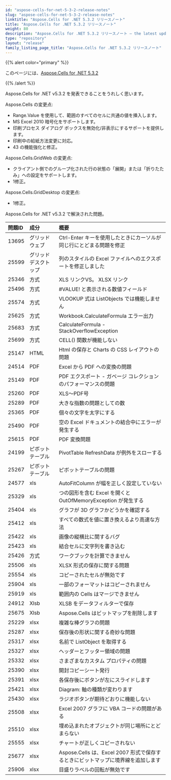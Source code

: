 ```yaml
---
id: "aspose-cells-for-net-5-3-2-release-notes"
slug: "aspose-cells-for-net-5-3-2-release-notes"
linktitle: "Aspose.Cells for .NET 5.3.2 リリースノート"
title: "Aspose.Cells for .NET 5.3.2 リリースノート"
weight: 80
description: "Aspose.Cells for .NET 5.3.2 リリースノート – the latest updates and fixes."
type: "repository"
layout: "release"
family_listing_page_title: "Aspose.Cells for .NET 5.3.2 リリースノート"
---
```

{{% alert color="primary" %}} 

このページには、[Aspose.Cells for .NET 5.3.2](https://releases.aspose.com/cells/net/new-releases/aspose.cells-for-.net-5.3.2/)

{{% /alert %}} 

Aspose.Cells for .NET v5.3.2 を発表できることをうれしく思います。

 Aspose.Cells の変更点:

- Range.Value を使用して、範囲のすべてのセルに共通の値を挿入します。
- MS Excel 2010 暗号化をサポートします。
- 印刷プロセス ダイアログ ボックスを無効化/非表示にするサポートを提供します。
- 印刷中の給紙方法変更に対応。
- 43 の機能強化と修正。

 Aspose.Cells.GridWeb の変更点:

- クライアント側でのグループ化された行の状態の「展開」または「折りたたみ」への設定をサポートします。
- 1修正。



 Aspose.Cells.GridDesktop の変更点:

- 1修正。

 Aspose.Cells for .NET v5.3.2 で解決された問題。

|**問題ID** |**成分** |**概要** |
|:- |:- |:- |
|13695 |グリッドウェブ| Ctrl-Enter キーを使用したときにカーソルが同じ行にとどまる問題を修正|
|25599 |グリッドデスクトップ|列のスタイルの Excel ファイルへのエクスポートを修正しました|
|25346 |方式|XLS リンクVS。 XLSX リンク|
|25496 |方式|#VALUE! と表示される数値フィールド|
|25574 |方式|VLOOKUP 式は ListObjects では機能しません|
|25625 |方式|Workbook.CalculateFormula エラー出力|
|25683 |方式|CalculateFormula - StackOverflowException|
|25699 |方式| CELL() 関数が機能しない|
|25147 |HTML|Html の保存と Charts の CSS レイアウトの問題|
|24514 | PDF|Excel から PDF への変換の問題|
|25149 | PDF|PDF エクスポート - ガベージ コレクションのパフォーマンスの問題|
|25260 | PDF|XLS～PDF号|
|25289 | PDF|大きな指数の問題としての数|
|25365 | PDF|個々の文字を太字にする|
|25490 | PDF|空の Excel ドキュメントの結合中にエラーが発生する|
|25615 | PDF|PDF 変換問題|
|24199 |ピボットテーブル|PivotTable RefreshData が例外をスローする|
|25267 |ピボットテーブル|ピボットテーブルの問題|
|24577 |xls|AutoFitColumn が幅を正しく設定していない|
|25329 |xls| つの図形を含む Excel を開くと OutOfMemoryException が発生する|
|25404 |xls|グラフが 3D グラフかどうかを確認する|
|25412 |xls|すべての数式を値に置き換えるより高速な方法|
|25422 |xls|画像の縦横比に関するバグ|
|25423 |xls|結合セルに文字列を書き込む|
|25426 |方式|ワークブックを計算できません|
|25506 |xls|XLSX 形式の保存に関する問題|
|25554 |xls|コピーされたセルが無効です|
|25904 |xls|一部のフォーマットはコピーされません|
|25919 |xls|範囲内の Cells はマージできません|
|24912 | Xlsb|XLSB をデータフィルターで保存|
|25675 | Xlsb|Aspose.Cells はビットマップを削除します|
|25229 | xlsx|複雑な棒グラフの問題|
|25287 | xlsx|保存後の形状に関する奇妙な問題|
|25317 | xlsx|名前で ListObject を取得する|
|25327 | xlsx|ヘッダーとフッター領域の問題|
|25332 | xlsx|さまざまなカスタム プロパティの問題|
|25390 | xlsx|開封コピーシート発行|
|25391 | xlsx|各保存後にボタンが左にスライドします|
|25421 | xlsx|Diagram: 軸の種類が変わります|
|25430 | xlsx|ラジオボタンが期待どおりに機能しない|
|25508 | xlsx|Excel 2007 グラフに VBA コードの問題がある|
|25510 | xlsx|埋め込まれたオブジェクトが同じ場所にとどまらない|
|25555 | xlsx|チャートが正しくコピーされない|
|25677 | xlsx|Aspose.Cells は、Excel 2007 形式で保存するときにビットマップに境界線を追加します|
|25906 | xlsx|目盛りラベルの回転が無効です|

